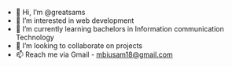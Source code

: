 - 👋 Hi, I’m @greatsams
- 👀 I’m interested in web development
- 🌱 I’m currently learning bachelors in Information communication Technology
- 💞️ I’m looking to collaborate on projects
- 📫 Reach me via Gmail - mbiusam18@gmail.com

<!---
greatsams/greatsams is a ✨ special ✨ repository because its `README.md` (this file) appears on your GitHub profile.
You can click the Preview link to take a look at your changes.
--->
